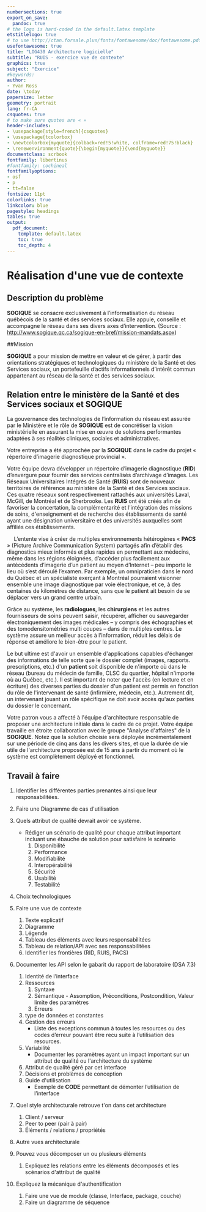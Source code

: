 ```yaml
---
numbersections: true
export_on_save:
  pandoc: true
# the logo is hard-coded in the default.latex template
etstitlelogo: true
# to use http://ctan.forsale.plus/fonts/fontawesome/doc/fontawesome.pdf in LaTeX
usefontawesome: true
title: "LOG430 Architecture logicielle"
subtitle: "RUIS - exercice vue de contexte"
graphics: true
subject: "Exercice"
#keywords: 
author: 
- Yvan Ross
date: \today
papersize: letter
geometry: portrait
lang: fr-CA
csquotes: true
# to make sure quotes are « »
header-includes:
- \usepackage[style=french]{csquotes}
- \usepackage{tcolorbox}
- \newtcolorbox{myquote}{colback=red!5!white, colframe=red!75!black}
- \renewenvironment{quote}{\begin{myquote}}{\end{myquote}}
documentclass: scrbook
fontfamily: libertinus
#fontfamily: cochineal
fontfamilyoptions: 
- osf
- p
- tt=false
fontsize: 11pt
colorlinks: true
linkcolor: blue
pagestyle: headings
tables: true
output:
  pdf_document: 
    template: default.latex
    toc: true
    toc_depth: 4
---
```


# Réalisation d'une vue de contexte

## Description du problème

**SOGIQUE** se consacre exclusivement à l’informatisation du réseau québécois de la santé et des services sociaux. Elle appuie, conseille et accompagne le réseau dans ses divers axes d’intervention.
(Source : http://www.sogique.qc.ca/sogique-en-bref/mission-mandats.aspx)

##Mission

**SOGIQUE** a pour mission de mettre en valeur et de gérer, à partir des orientations stratégiques et technologiques du ministère de la Santé et des Services sociaux, un portefeuille d’actifs informationnels d’intérêt commun appartenant au réseau de la santé et des services sociaux.

## Relation entre le ministère de la Santé et des Services sociaux et **SOGIQUE**

La gouvernance des technologies de l’information du réseau est assurée par le Ministère et le rôle de **SOGIQUE** est de concrétiser la vision ministérielle en assurant la mise en œuvre de solutions performantes adaptées à ses réalités cliniques, sociales et administratives.

Votre entreprise a été approchée par la **SOGIQUE** dans le cadre du projet « répertoire d’imagerie diagnostique provincial ».

Votre équipe devra développer un répertoire d’imagerie diagnostique (**RID**) d’envergure pour fournir des services centralisés d’archivage d’images. Les Réseaux Universitaires Intégrés de Santé (**RUIS**) sont de nouveaux territoires de référence au ministère de la Santé et des Services sociaux. Ces quatre réseaux sont respectivement rattachés aux universités Laval, McGill, de Montréal et de Sherbrooke. Les **RUIS** ont été créés afin de favoriser la concertation, la complémentarité et l'intégration des missions de soins, d'enseignement et de recherche des établissements de santé ayant une désignation universitaire et des universités auxquelles sont affiliés ces établissements.
 
 
L’entente vise à créer de multiples environnements hétérogènes « **PACS** » (Picture Archive Communication System) partagés afin d’établir des diagnostics mieux informés et plus rapides en permettant aux médecins, même dans les régions éloignées, d’accéder plus facilement aux antécédents d’imagerie d’un patient au moyen d’Internet – peu importe le lieu où s’est déroulé l’examen. Par exemple, un omnipraticien dans le nord du Québec et un spécialiste exerçant à Montréal pourraient visionner ensemble une image diagnostique par voie électronique, et ce, à des centaines de kilomètres de distance, sans que le patient ait besoin de se déplacer vers un grand centre urbain.

Grâce au système, les **radiologues**, les **chirurgiens** et les autres fournisseurs de soins peuvent saisir, récupérer, afficher ou sauvegarder électroniquement des images médicales – y compris des échographies et des tomodensitométries multi coupes – dans de multiples centres. Le système assure un meilleur accès à l’information, réduit les délais de réponse et améliore le bien-être pour le patient.

Le but ultime est d'avoir un ensemble d'applications capables d'échanger des informations de telle sorte que le dossier complet (images, rapports. prescriptions, etc.) d'un **patient** soit disponible de n'importe où dans le réseau (bureau du médecin de famille, CLSC du quartier, hôpital n'importe où au Québec, etc.). Il est important de noter que l'accès (en lecture et en écriture) des diverses parties du dossier d'un patient est permis en fonction du rôle de l'intervenant de santé (infirmière, médecin, etc.). Autrement dit, un intervenant jouant un rôle spécifique ne doit avoir accès qu'aux parties du dossier le concernant.

Votre patron vous a affecté à l'équipe d'architecture responsable de proposer une architecture initiale dans le cadre de ce projet. Votre équipe travaille en étroite collaboration avec le groupe "Analyse d'affaires" de la **SOGIQUE**. Notez que la solution choisie sera déployée incrémentalement sur une période de cinq ans dans les divers sites, et que la durée de vie utile de l'architecture proposée est de 15 ans à partir du moment où le système est complètement déployé et fonctionnel.

## Travail à faire

1. Identifier les différentes parties prenantes ainsi que leur responsabilitées.
1. Faire une Diagramme de cas d'utilisation
1. Quels attribut de qualité devrait avoir ce système.  
    -  Rédiger un scénario de qualité pour chaque attribut important incluant une ébauche de solution pour satisfaire le scénario
        1. Disponibilité
        1. Performance
        1. Modifiabilité
        1. Interopérabilité
        1. Sécurité
        1. Usabilité
        1. Testabilité

1. Choix technologiques

1. Faire une vue de contexte
    1. Texte explicatif
    1. Diagramme
    1. Légende
    1. Tableau des éléments avec leurs responsabilitées
    1. Tableau de relation/API avec ses responsabilitées
    1. Identifier les frontières (RID, RUIS, PACS)

1. Documenter les API selon le gabarit du rapport de laboratoire (DSA 7.3)
    1. Identité de l’interface
    1. Ressources
        1. Syntaxe
        2. Sémantique - Assomption,  Préconditions, Postcondition, Valeur limite des paramètres
        3. Erreurs
    1. type de données et constantes
    1. Gestion des erreurs
        - Liste des exceptions commun à toutes les resources ou des codes d’erreur pouvant être recu suite à l’utilisation des resources.
    1. Variabilité
        - Documenter les paramètres ayant un impact important sur un attribut de qualité ou l'architecture du système
    1. Attribut de qualité géré par cet interface
    1. Décisions et problèmes de conception
    1. Guide d'utilisation
        - Exemple de **CODE** permettant de démonter l’utilisation de l’interface

1. Quel style architecturale retrouve t'on dans cet architecture
    1. Client / serveur
    2. Peer to peer (pair à pair)
    3. Éléments / relations / propriétés
    

1. Autre vues architecturale
  1. Pouvez vous décomposer un ou plusieurs éléments
      1. Expliquez les relations entre les éléments décomposés et les scénarios d'attribut de qualité

  1. Expliquez la mécanique d'authentification
      1. Faire une vue de module (classe, Interface, package, couche)
      1. Faire un diagramme de séquence
           